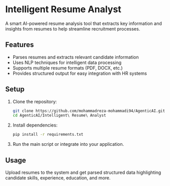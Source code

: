 # Intelligent Resume Analyst

A smart AI-powered resume analysis tool that extracts key information and insights from resumes to help streamline recruitment processes.

## Features

* Parses resumes and extracts relevant candidate information
* Uses NLP techniques for intelligent data processing
* Supports multiple resume formats (PDF, DOCX, etc.)
* Provides structured output for easy integration with HR systems

## Setup

1. Clone the repository:

   ```bash
   git clone https://github.com/mohammadreza-mohammadi94/AgenticAI.git
   cd AgenticAI/Intelligent\ Resume\ Analyst
   ```

2. Install dependencies:

   ```bash
   pip install -r requirements.txt
   ```

3. Run the main script or integrate into your application.

## Usage

Upload resumes to the system and get parsed structured data highlighting candidate skills, experience, education, and more.

